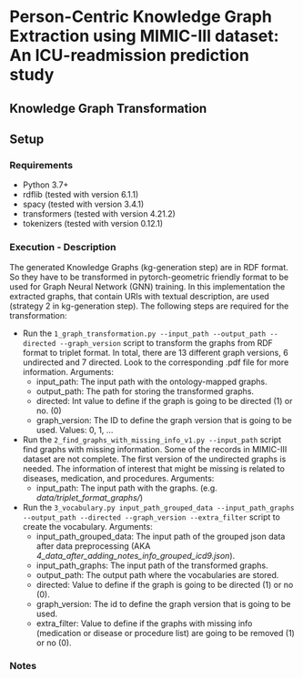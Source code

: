 # Person-Centric Knowledge Graph Extraction using MIMIC-III dataset: An ICU-readmission prediction study 

## Knowledge Graph Transformation

## Setup
### Requirements
- Python 3.7+
- rdflib (tested with version 6.1.1)
- spacy (tested with version 3.4.1)                   
- transformers (tested with version 4.21.2)        
- tokenizers (tested with version 0.12.1)              


### Execution - Description
The generated Knowledge Graphs (kg-generation step) are in RDF format. So they have to be transformed in pytorch-geometric friendly format to be used for Graph Neural Network (GNN) training. In this implementation the extracted graphs, that contain URIs with textual description, are used (strategy 2 in kg-generation step). The following steps are required for the transformation:
- Run the ```1_graph_transformation.py --input_path --output_path --directed --graph_version``` script to transform the graphs from RDF format to triplet format. In total, there are 13 different graph versions, 6 undirected and 7 directed. Look to the corresponding .pdf file for more information. Arguments:
    - input_path: The input path with the ontology-mapped graphs.
    - output_path: The path for storing the transformed graphs.
    - directed: Int value to define if the graph is going to be directed (1) or no. (0)
    - graph_version: The ID to define the graph version that is going to be used. Values: 0, 1, ...
- Run the ```2_find_graphs_with_missing_info_v1.py --input_path``` script find graphs with missing information. Some of the records in MIMIC-III dataset are not complete. The first version of the undirected graphs is needed. The information of interest that might be missing is related to diseases, medication, and procedures. Arguments:
    - input_path: The input path with the graphs. (e.g. <i>data/triplet_format_graphs/</i>)
- Run the ```3_vocabulary.py input_path_grouped_data --input_path_graphs --output_path --directed --graph_version --extra_filter``` script to create the vocabulary. Arguments:
    - input_path_grouped_data: The input path of the grouped json data after data preprocessing (AKA <i>4_data_after_adding_notes_info_grouped_icd9.json</i>).
    - input_path_graphs: The input path of the transformed graphs.
    - output_path: The output path where the vocabularies are stored.
    - directed: Value to define if the graph is going to be directed (1) or no (0).
    - graph_version: The id to define the graph version that is going to be used.
    - extra_filter: Value to define if the graphs with missing info (medication or disease or procedure list) are going to be removed (1) or no (0).

### Notes
